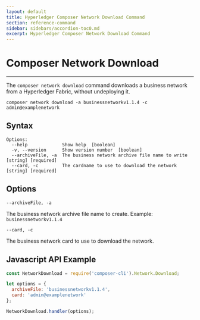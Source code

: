 ```yaml
---
layout: default
title: Hyperledger Composer Network Download Command
section: reference-command
sidebar: sidebars/accordion-toc0.md
excerpt: Hyperledger Composer Network Download Command
---
```


# Composer Network Download

---

The `composer network download` command downloads a business network from a Hyperledger Fabric, without undeploying it.

`composer network download -a businessnetworkv1.1.4 -c admin@examplenetwork`

## Syntax

```
Options:
  --help             Show help  [boolean]
  -v, --version      Show version number  [boolean]
  --archiveFile, -a  The business network archive file name to write  [string] [required]
  --card, -c         The cardname to use to download the network  [string] [required]
```

## Options

`--archiveFile, -a`

The business network archive file name to create.
Example: `businessnetworkv1.1.4`

`--card, -c`

The business network card to use to download the network.

## Javascript API Example

``` javascript
const NetworkDownload = require('composer-cli').Network.Download;

let options = {
  archiveFile: 'businessnetworkv1.1.4',
  card: 'admin@examplenetwork'
};

NetworkDownload.handler(options);
```
